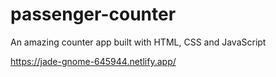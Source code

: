 # passenger-counter
An amazing counter app built with HTML, CSS and JavaScript

https://jade-gnome-645944.netlify.app/
